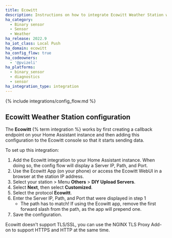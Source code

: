 ```yaml
---
title: Ecowitt
description: Instructions on how to integrate Ecowitt Weather Station within Home Assistant.
ha_category:
  - Binary sensor
  - Sensor
  - Weather
ha_release: 2022.9
ha_iot_class: Local Push
ha_domain: ecowitt
ha_config_flow: true
ha_codeowners:
  - '@pvizeli'
ha_platforms:
  - binary_sensor
  - diagnostics
  - sensor
ha_integration_type: integration
---
```


{% include integrations/config_flow.md %}

## Ecowitt Weather Station configuration

The **Ecowitt** {% term integration %} works by first creating a callback endpoint on your Home Assistant instance and then adding this configuration to the Ecowitt console so that it starts sending data.

To set up this integration:

1. Add the Ecowitt integration to your Home Assistant instance. When doing so, the config flow will display a Server IP, Path, and Port.
1. Use the Ecowitt App (on your phone) or access the Ecowitt WebUI in a browser at the station IP address.
1. Select your station > Menu **Others** > **DIY Upload Servers**.
1. Select **Next**, then select **Customized**.
1. Select the protocol **Ecowitt**.
1. Enter the Server IP, Path, and Port that were displayed in step 1 
    - The path has to match! If using the Ecowitt app, remove the first forward slash from the path, as the app will prepend one.
1. Save the configuration.

Ecowitt doesn't support TLS/SSL, you can use the NGINX TLS Proxy Add-on to support HTTPS and HTTP at the same time.
